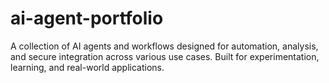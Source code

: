 # ai-agent-portfolio
A collection of AI agents and workflows designed for automation, analysis, and secure integration across various use cases. Built for experimentation, learning, and real-world applications.
